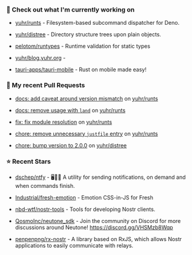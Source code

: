 ### 👷 Check out what I'm currently working on



- [yuhr/runts](https://github.com/yuhr/runts) - Filesystem-based subcommand dispatcher for Deno.

- [yuhr/distree](https://github.com/yuhr/distree) - Directory structure trees upon plain objects.

- [pelotom/runtypes](https://github.com/pelotom/runtypes) - Runtime validation for static types

- [yuhr/blog.yuhr.org](https://github.com/yuhr/blog.yuhr.org) - 

- [tauri-apps/tauri-mobile](https://github.com/tauri-apps/tauri-mobile) - Rust on mobile made easy!

### 🔨 My recent Pull Requests



- [docs: add caveat around version mismatch](https://github.com/yuhr/runts/pull/4) on [yuhr/runts](https://github.com/yuhr/runts)

- [docs: remove usage with `land`](https://github.com/yuhr/runts/pull/3) on [yuhr/runts](https://github.com/yuhr/runts)

- [fix: fix module resolution](https://github.com/yuhr/runts/pull/2) on [yuhr/runts](https://github.com/yuhr/runts)

- [chore: remove unnecessary `justfile` entry](https://github.com/yuhr/runts/pull/1) on [yuhr/runts](https://github.com/yuhr/runts)

- [chore: bump version to 2.0.0](https://github.com/yuhr/distree/pull/5) on [yuhr/distree](https://github.com/yuhr/distree)

### ⭐ Recent Stars



- [dschep/ntfy](https://github.com/dschep/ntfy) - 🖥️📱🔔 A utility for sending notifications, on demand and when commands finish.

- [Industrial/fresh-emotion](https://github.com/Industrial/fresh-emotion) - Emotion CSS-in-JS for Fresh

- [nbd-wtf/nostr-tools](https://github.com/nbd-wtf/nostr-tools) - Tools for developing Nostr clients.

- [QosmoInc/neutone_sdk](https://github.com/QosmoInc/neutone_sdk) - Join the community on Discord for more discussions around Neutone! https://discord.gg/VHSMzb8Wqp

- [penpenpng/rx-nostr](https://github.com/penpenpng/rx-nostr) - A library based on RxJS, which allows Nostr applications to easily communicate with relays.